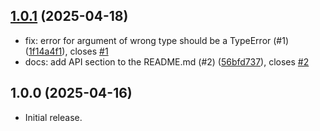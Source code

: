 ## [1.0.1](https://github.com/tomherni/quote-quote/compare/v1.0.0...v1.0.1) (2025-04-18)

- fix: error for argument of wrong type should be a TypeError (#1) ([1f14a4f1](https://github.com/tomherni/quote-quote/commit/1f14a4f1)), closes [#1](https://github.com/tomherni/quote-quote/pull/1)
- docs: add API section to the README.md (#2) ([56bfd737](https://github.com/tomherni/quote-quote/commit/56bfd737)), closes [#2](https://github.com/tomherni/quote-quote/pull/2)

## 1.0.0 (2025-04-16)

- Initial release.
